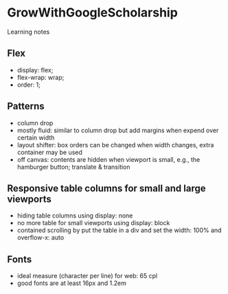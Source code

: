 # GrowWithGoogleScholarship
Learning notes

## Flex
- display: flex;
- flex-wrap: wrap;
- order: 1;

## Patterns
- column drop
- mostly fluid: similar to column drop but add margins when expend over certain width
- layout shifter: box orders can be changed when width changes, extra container may be used
- off canvas: contents are hidden when viewport is small, e.g., the hamburger button; translate & transition

## Responsive table columns for small and large viewports
- hiding table columns using display: none
- no more table for small viewports using display: block
- contained scrolling by put the table in a div and set the width: 100% and overflow-x: auto

## Fonts
- ideal measure (character per line) for web: 65 cpl
- good fonts are at least 16px and 1.2em
